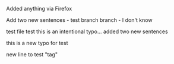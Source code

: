 Added anything via Firefox

Add two new sentences - test branch
branch - I don't know

test file
test
this is an intentional typo...
added two new sentences

this is a new typo for test

new line to test "tag"
